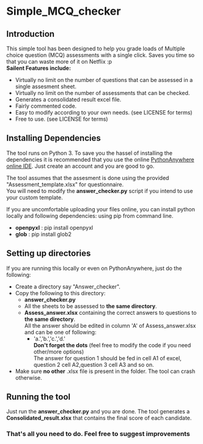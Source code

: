 # Simple_MCQ_checker

## Introduction
This simple tool has been designed to help you grade loads of Multiple choice question (MCQ) assessments with a single click. 
Saves you time so that you can waste more of it on Netflix :p   
**Sailent Features include:**
  * Virtually no limit on the number of questions that can be assessed in a single assesment sheet.
  * Virtually no limit on the number of assessments that can be checked.
  * Generates a consolidated result excel file.
  * Fairly commented code.
  * Easy to modify according to your own needs. (see LICENSE for terms)
  * Free to use. (see LICENSE for terms)

## Installing Dependencies

The tool runs on Python 3. To save you the hassel of installing the dependencies it is recommended that you
use the online [PythonAnywhere online IDE](https://www.pythonanywhere.com). Just create an account and you are good to go.

The tool assumes that the assesment is done using the provided "Assessment_template.xlsx" for questionnaire.  
You will need to modify the **answer_checker.py** script if you intend to use your custom template.

If you are uncomfortable uploading your files online, you can install python locally and following dependencies:
using pip from command line.
  * **openpyxl** : pip install openpyxl
  * **glob** : pip install glob2
  
## Setting up directories

If you are running this locally or even on PythonAnywhere, just do the following:
  * Create a directory say "Answer_checker".
  * Copy the following to this directory:
    * **answer_checker.py**
    * All the sheets to be assessed to **the same directory**.
    * **Assess_answer.xlsx** containing the correct answers to questions to **the same directory**.  
      All the answer should be edited in column 'A' of Assess_answer.xlsx and can be one of following: 
      * 'a.','b.','c.','d.'   
      **__Don't forget the dots__** (feel free to modify the code if you need other/more options)  
      The answer for question 1 should be fed in cell A1 of excel, question 2 cell A2,question 3 cell A3
      and so on.
  * Make sure **no other** .xlsx file is present in the folder. The tool can crash otherwise.

## Running the tool

Just run the **answer_checker.py** and you are done. The tool generates a **Consolidated_result.xlsx** that contains 
the final score of each candidate.

### That's all you need to do. Feel free to suggest improvements ###
